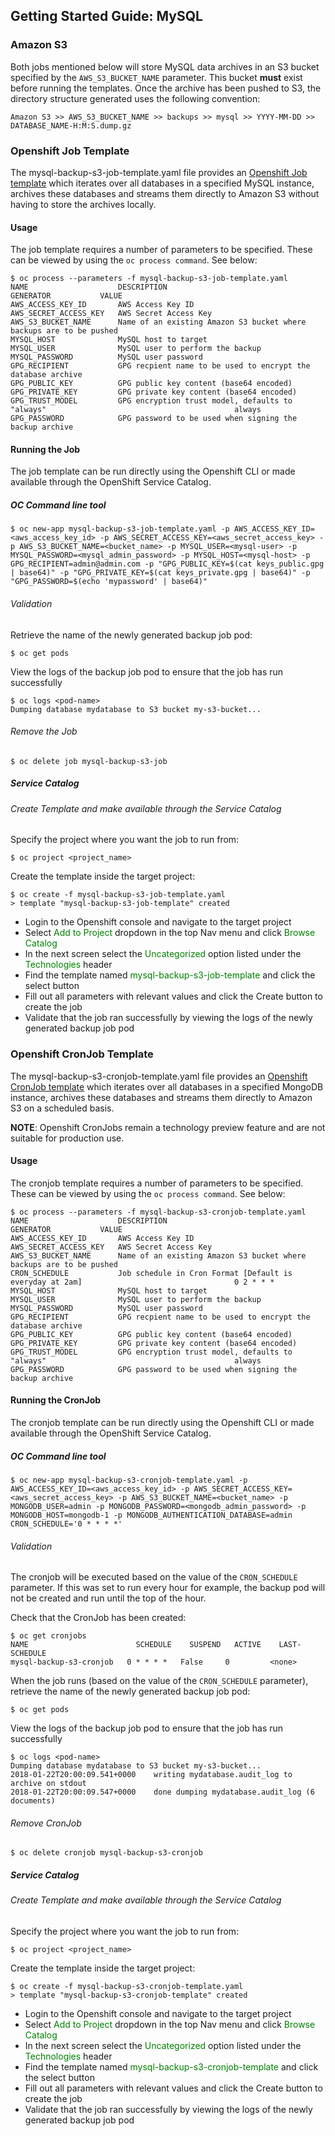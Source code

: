 ## Getting Started Guide: MySQL

### Amazon S3
Both jobs mentioned below will store MySQL data archives in an S3 bucket specified by the ```AWS_S3_BUCKET_NAME``` parameter. This bucket **must** exist before running the templates. Once the archive has been pushed to S3, the directory structure generated uses the following convention:
```
Amazon S3 >> AWS_S3_BUCKET_NAME >> backups >> mysql >> YYYY-MM-DD >> DATABASE_NAME-H:M:S.dump.gz
```

### Openshift Job Template
The mysql-backup-s3-job-template.yaml file provides an [Openshift Job template](https://docs.openshift.com/container-platform/3.6/dev_guide/jobs.html) which iterates over all databases in a specified MySQL instance, archives these databases and streams them directly to Amazon S3 without having to store the archives locally.

#### Usage
The job template requires a number of parameters to be specified. These can be viewed by using the ```oc process command```. See below:
```
$ oc process --parameters -f mysql-backup-s3-job-template.yaml
NAME                    DESCRIPTION                                                           GENERATOR           VALUE
AWS_ACCESS_KEY_ID       AWS Access Key ID                                                                         
AWS_SECRET_ACCESS_KEY   AWS Secret Access Key                                                                     
AWS_S3_BUCKET_NAME      Name of an existing Amazon S3 bucket where backups are to be pushed                       
MYSQL_HOST              MySQL host to target                                                                      
MYSQL_USER              MySQL user to perform the backup                                                          
MYSQL_PASSWORD          MySQL user password                                                                       
GPG_RECIPIENT           GPG recpient name to be used to encrypt the database archive                              
GPG_PUBLIC_KEY          GPG public key content (base64 encoded)                                                   
GPG_PRIVATE_KEY         GPG private key content (base64 encoded)                                                  
GPG_TRUST_MODEL         GPG encryption trust model, defaults to "always"                                          always
GPG_PASSWORD            GPG password to be used when signing the backup archive                                   
```

#### Running the Job
The job template can be run directly using the Openshift CLI or made available through the OpenShift Service Catalog.

##### OC Command line tool
```
$ oc new-app mysql-backup-s3-job-template.yaml -p AWS_ACCESS_KEY_ID=<aws_access_key_id> -p AWS_SECRET_ACCESS_KEY=<aws_secret_access_key> -p AWS_S3_BUCKET_NAME=<bucket_name> -p MYSQL_USER=<mysql-user> -p MYSQL_PASSWORD=<mysql_admin_password> -p MYSQL_HOST=<mysql-host> -p GPG_RECIPIENT=admin@admin.com -p "GPG_PUBLIC_KEY=$(cat keys_public.gpg | base64)" -p "GPG_PRIVATE_KEY=$(cat keys_private.gpg | base64)" -p "GPG_PASSWORD=$(echo 'mypassword' | base64)"
```

###### Validation
Retrieve the name of the newly generated backup job pod:
```
$ oc get pods
```
View the logs of the backup job pod to ensure that the job has run successfully
```
$ oc logs <pod-name>
Dumping database mydatabase to S3 bucket my-s3-bucket...
```

###### Remove the Job
```
$ oc delete job mysql-backup-s3-job
```

##### Service Catalog
###### Create Template and make available through the Service Catalog
Specify the project where you want the job to run from:
```
$ oc project <project_name>
```
Create the template inside the target project:
```
$ oc create -f mysql-backup-s3-job-template.yaml
> template "mysql-backup-s3-job-template" created
```
* Login to the Openshift console and navigate to the target project
* Select <span style="color:green">Add to Project</span> dropdown in the top Nav menu and click <span style="color:green">Browse Catalog</span>
* In the next screen select the <span style="color:green">Uncategorized</span> option listed under the <span style="color:green">Technologies</span> header
* Find the template named <span style="color:green">mysql-backup-s3-job-template</span> and click the select button
* Fill out all parameters with relevant values and click the Create button to create the job
* Validate that the job ran successfully by viewing the logs of the newly generated backup job pod

### Openshift CronJob Template
The mysql-backup-s3-cronjob-template.yaml file provides an [Openshift CronJob template](https://docs.openshift.com/container-platform/3.6/dev_guide/cron_jobs.html) which iterates over all databases in a specified MongoDB instance, archives these databases and streams them directly to Amazon S3 on a scheduled basis.

**NOTE**: Openshift CronJobs remain a technology preview feature and are not suitable for production use.

#### Usage
The cronjob template requires a number of parameters to be specified. These can be viewed by using the ```oc process command```. See below:
```
$ oc process --parameters -f mysql-backup-s3-cronjob-template.yaml
NAME                    DESCRIPTION                                                           GENERATOR           VALUE
AWS_ACCESS_KEY_ID       AWS Access Key ID                                                                         
AWS_SECRET_ACCESS_KEY   AWS Secret Access Key                                                                     
AWS_S3_BUCKET_NAME      Name of an existing Amazon S3 bucket where backups are to be pushed                       
CRON_SCHEDULE           Job schedule in Cron Format [Default is everyday at 2am]                                  0 2 * * *
MYSQL_HOST              MySQL host to target                                                                      
MYSQL_USER              MySQL user to perform the backup                                                          
MYSQL_PASSWORD          MySQL user password                                                                       
GPG_RECIPIENT           GPG recpient name to be used to encrypt the database archive                              
GPG_PUBLIC_KEY          GPG public key content (base64 encoded)                                                   
GPG_PRIVATE_KEY         GPG private key content (base64 encoded)                                                  
GPG_TRUST_MODEL         GPG encryption trust model, defaults to "always"                                          always
GPG_PASSWORD            GPG password to be used when signing the backup archive                                   
```

#### Running the CronJob
The cronjob template can be run directly using the Openshift CLI or made available through the OpenShift Service Catalog.

##### OC Command line tool
```
$ oc new-app mysql-backup-s3-cronjob-template.yaml -p AWS_ACCESS_KEY_ID=<aws_access_key_id> -p AWS_SECRET_ACCESS_KEY=<aws_secret_access_key> -p AWS_S3_BUCKET_NAME=<bucket_name> -p MONGODB_USER=admin -p MONGODB_PASSWORD=<mongodb_admin_password> -p MONGODB_HOST=mongodb-1 -p MONGODB_AUTHENTICATION_DATABASE=admin CRON_SCHEDULE='0 * * * *'
```

###### Validation
The cronjob will be executed based on the value of the ```CRON_SCHEDULE``` parameter. If this was set to run every hour for example, the backup pod will not be created and run until the top of the hour.

Check that the CronJob has been created:
```
$ oc get cronjobs
NAME                        SCHEDULE    SUSPEND   ACTIVE    LAST-SCHEDULE
mysql-backup-s3-cronjob   0 * * * *   False     0         <none>
```

When the job runs (based on the value of the ```CRON_SCHEDULE``` parameter), retrieve the name of the newly generated backup job pod:
```
$ oc get pods
```
View the logs of the backup job pod to ensure that the job has run successfully
```
$ oc logs <pod-name>
Dumping database mydatabase to S3 bucket my-s3-bucket...
2018-01-22T20:00:09.541+0000	writing mydatabase.audit_log to archive on stdout
2018-01-22T20:00:09.547+0000	done dumping mydatabase.audit_log (6 documents)
```

###### Remove CronJob
```
$ oc delete cronjob mysql-backup-s3-cronjob
```

##### Service Catalog
###### Create Template and make available through the Service Catalog
Specify the project where you want the job to run from:
```
$ oc project <project_name>
```
Create the template inside the target project:
```
$ oc create -f mysql-backup-s3-cronjob-template.yaml
> template "mysql-backup-s3-cronjob-template" created
```
* Login to the Openshift console and navigate to the target project
* Select <span style="color:green">Add to Project</span> dropdown in the top Nav menu and click <span style="color:green">Browse Catalog</span>
* In the next screen select the <span style="color:green">Uncategorized</span> option listed under the <span style="color:green">Technologies</span> header
* Find the template named <span style="color:green">mysql-backup-s3-cronjob-template</span> and click the select button
* Fill out all parameters with relevant values and click the Create button to create the job
* Validate that the job ran successfully by viewing the logs of the newly generated backup job pod
